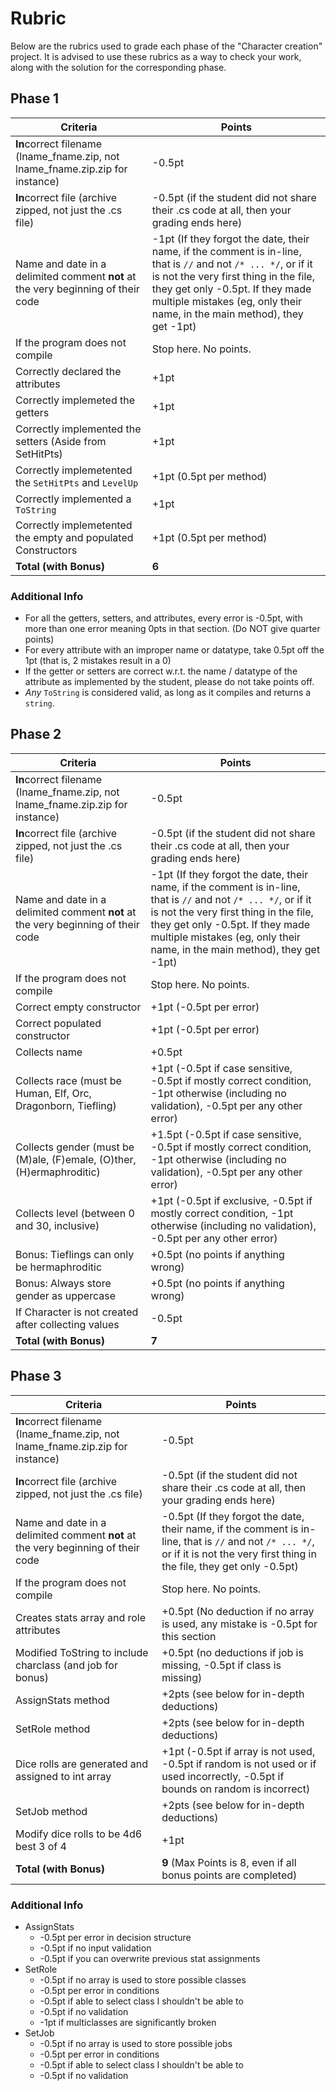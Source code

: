 # Rubric

Below are the rubrics used to grade each phase of the "Character creation" project.
It is advised to use these rubrics as a way to check your work, along with the solution for the corresponding phase.

## Phase 1

| Criteria                                                                         | Points                                                                                                                                                                                                                                                                   |
|----------------------------------------------------------------------------------|--------------------------------------------------------------------------------------------------------------------------------------------------------------------------------------------------------------------------------------------------------------------------|
| **In**correct filename (lname_fname.zip, not lname_fname.zip.zip for instance)   | -0.5pt                                                                                                                                                                                                                                                                   |
| **In**correct file (archive zipped, not just the .cs file)                       | -0.5pt (if the student did not share their .cs code at all, then your grading ends here)                                                                                                                                                                                 |
| Name and date in a delimited comment **not** at the very beginning of their code | -1pt (If they forgot the date, their name, if the comment is in-line, that is `//` and not `/* ... */`, or if it is not the very first thing in the file, they get only -0.5pt. If they made multiple mistakes (eg, only their name, in the main method), they get -1pt) |
| If the program does not compile                                                  | Stop here. No points.                                                                                                                                                                                                                                                    |
| Correctly declared the attributes                                                | +1pt                                                                                                                                                                                                                                                                     |
| Correctly implemeted the getters                                                 | +1pt                                                                                                                                                                                                                                                                     |
| Correctly implemented the setters (Aside from SetHitPts)                         | +1pt                                                                                                                                                                                                                                                                     |
| Correctly implemetented the `SetHitPts` and `LevelUp`                            | +1pt (0.5pt per method)                                                                                                                                                                                                                                                  |
| Correctly implemented a `ToString`                                               | +1pt                                                                                                                                                                                                                                                                     |
| Correctly implemetented the empty and populated Constructors                     | +1pt (0.5pt per method)                                                                                                                                                                                                                                                  |
| **Total (with Bonus)**                                                           | **6**                                                                                                                                                                                                                                                                    |

### Additional Info
- For all the getters, setters, and attributes, every error is -0.5pt, with more than one error meaning 0pts in that section. (Do NOT give quarter points)
- For every attribute with an improper name or datatype, take 0.5pt off the 1pt (that is, 2 mistakes result in a 0)
- If the getter or setters are correct w.r.t. the name / datatype of the attribute as implemented by the student, please do not take points off.
- _Any_ `ToString` is considered valid, as long as it compiles and returns a `string`.

## Phase 2

| Criteria                                                                         | Points                                                                                                                                                                                                                                                                   |
|----------------------------------------------------------------------------------|--------------------------------------------------------------------------------------------------------------------------------------------------------------------------------------------------------------------------------------------------------------------------|
| **In**correct filename (lname_fname.zip, not lname_fname.zip.zip for instance)   | -0.5pt                                                                                                                                                                                                                                                                   |
| **In**correct file (archive zipped, not just the .cs file)                       | -0.5pt (if the student did not share their .cs code at all, then your grading ends here)                                                                                                                                                                                 |
| Name and date in a delimited comment **not** at the very beginning of their code | -1pt (If they forgot the date, their name, if the comment is in-line, that is `//` and not `/* ... */`, or if it is not the very first thing in the file, they get only -0.5pt. If they made multiple mistakes (eg, only their name, in the main method), they get -1pt) |
| If the program does not compile                                                  | Stop here. No points.                                                                                                                                                                                                                                                    |
| Correct empty constructor                                                        | +1pt (-0.5pt per error)                                                                                                                                                                                                                                                  |
| Correct populated constructor                                                    | +1pt (-0.5pt per error)                                                                                                                                                                                                                                                  |
| Collects name                                                                    | +0.5pt                                                                                                                                                                                                                                                                   |
| Collects race (must be Human, Elf, Orc, Dragonborn, Tiefling)                    | +1pt (-0.5pt if case sensitive, -0.5pt if mostly correct condition, -1pt otherwise (including no validation), -0.5pt per any other error)                                                                                                                                |
| Collects gender (must be (M)ale, (F)emale, (O)ther, (H)ermaphroditic)            | +1.5pt (-0.5pt if case sensitive, -0.5pt if mostly correct condition, -1pt otherwise (including no validation), -0.5pt per any other error)                                                                                                                              |
| Collects level (between 0 and 30, inclusive)                                     | +1pt (-0.5pt if exclusive, -0.5pt if mostly correct condition, -1pt otherwise (including no validation), -0.5pt per any other error)                                                                                                                                     |
| Bonus: Tieflings can only be hermaphroditic                                      | +0.5pt (no points if anything wrong)                                                                                                                                                                                                                                     |
| Bonus: Always store gender as uppercase                                          | +0.5pt (no points if anything wrong)                                                                                                                                                                                                                                     |
| If Character is not created after collecting values                              | -0.5pt                                                                                                                                                                                                                                                                   |
| **Total (with Bonus)**                                                           | **7**                                                                                                                                                                                                                                                                    |

## Phase 3

| Criteria                                                                         | Points                                                                                                                                                                            |
|----------------------------------------------------------------------------------|-----------------------------------------------------------------------------------------------------------------------------------------------------------------------------------|
| **In**correct filename (lname_fname.zip, not lname_fname.zip.zip for instance)   | -0.5pt                                                                                                                                                                            |
| **In**correct file (archive zipped, not just the .cs file)                       | -0.5pt (if the student did not share their .cs code at all, then your grading ends here)                                                                                          |
| Name and date in a delimited comment **not** at the very beginning of their code | -0.5pt (If they forgot the date, their name, if the comment is in-line, that is `//` and not `/* ... */`, or if it is not the very first thing in the file, they get only -0.5pt) |
| If the program does not compile                                                  | Stop here. No points.                                                                                                                                                             |
| Creates stats array and role attributes                                          | +0.5pt (No deduction if no array is used, any mistake is -0.5pt for this section                                                                                                  |
| Modified ToString to include charclass (and job for bonus)                       | +0.5pt (no deductions if job is missing, -0.5pt if class is missing)                                                                                                              |
| AssignStats method                                                               | +2pts (see below for in-depth deductions)                                                                                                                                         |
| SetRole method                                                                   | +2pts (see below for in-depth deductions)                                                                                                                                         |
| Dice rolls are generated and assigned to int array                               | +1pt (-0.5pt if array is not used, -0.5pt if random is not used or if used incorrectly, -0.5pt if bounds on random is incorrect)                                                  |
| SetJob method                                                                    | +2pts (see below for in-depth deductions)                                                                                                                                         |
| Modify dice rolls to be 4d6 best 3 of 4                                          | +1pt                                                                                                                                                                              |
| **Total (with Bonus)**                                                           | **9** (Max Points is 8, even if all bonus points are completed)                                                                                                                   |

### Additional Info
- AssignStats
  - -0.5pt per error in decision structure
  - -0.5pt if no input validation
  - -0.5pt if you can overwrite previous stat assignments
- SetRole
  - -0.5pt if no array is used to store possible classes
  - -0.5pt per error in conditions
  - -0.5pt if able to select class I shouldn't be able to
  - -0.5pt if no validation
  - -1pt if multiclasses are significantly broken
- SetJob
  - -0.5pt if no array is used to store possible jobs
  - -0.5pt per error in conditions
  - -0.5pt if able to select class I shouldn't be able to
  - -0.5pt if no validation
